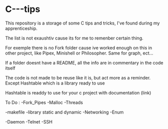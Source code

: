 # C---tips
This repository is a storage of some C tips and tricks,
I've found during my apprenticeship.

The list is not exaushtiv cause its for me to remenber certain thing.

For exemple there is no Fork folder cause ive worked enough on this
in other project, like Pipex, Minishell or Philosopher.
Same for graph, ect...

If a folder doesnt have a README, all the info are in commentary in the code itself

The code is not made to be reuse like it is, but act more as a reminder.
Except Hashtable which is a library ready to use

Hashtable is readdy to use for your c project
with documentation
(link)

To Do :
-Fork_Pipes
-Malloc
-Threads

-makefile
-library static and dynamic
-Networking
-Enum

-Daemon
-Telnet
-SSH
